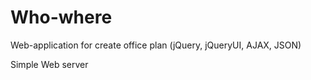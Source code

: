 # Who-where
Web-application for create office plan (jQuery, jQueryUI, AJAX, JSON)

Simple Web server
